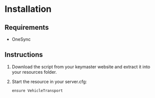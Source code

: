 # Installation

## Requirements

* OneSync

## Instructions

1. Download the script from your keymaster website and extract it into your resources folder.
2.  Start the resource in your server.cfg:

    ```
    ensure VehicleTransport
    ```
